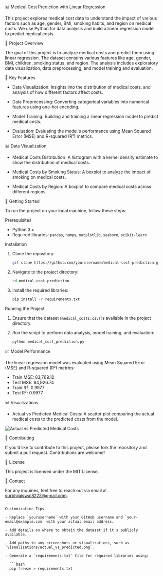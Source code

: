 📊 Medical Cost Prediction with Linear Regression

This project explores medical cost data to understand the impact of various factors such as age, gender, BMI, smoking habits, and region on medical costs. We use Python for data analysis and build a linear regression model to predict medical costs.

📝 Project Overview

The goal of this project is to analyze medical costs and predict them using linear regression. The dataset contains various features like age, gender, BMI, children, smoking status, and region. The analysis includes exploratory data visualization, data preprocessing, and model training and evaluation.

🔑 Key Features

- Data Visualization: Insights into the distribution of medical costs, and analysis of how different factors affect costs.

- Data Preprocessing: Converting categorical variables into numerical features using one-hot encoding.

- Model Training: Building and training a linear regression model to predict medical costs.

- Evaluation: Evaluating the model's performance using Mean Squared Error (MSE) and R-squared (R²) metrics.

📊 Data Visualization

- Medical Costs Distribution: A histogram with a kernel density estimate to show the distribution of medical costs.

- Medical Costs by Smoking Status: A boxplot to analyze the impact of smoking on medical costs.

- Medical Costs by Region: A boxplot to compare medical costs across different regions.

🚀 Getting Started

To run the project on your local machine, follow these steps:

Prerequisites

- Python 3.x
- Required libraries: `pandas`, `numpy`, `matplotlib`, `seaborn`, `scikit-learn`

Installation

1. Clone the repository:
   ```bash
   git clone https://github.com/yourusername/medical-cost-prediction.git
   ```

2. Navigate to the project directory:
   ```bash
   cd medical-cost-prediction
   ```

3. Install the required libraries:
   ```bash
   pip install -r requirements.txt
   ```

Running the Project

1. Ensure that the dataset (`medical_costs.csv`) is available in the project directory.

2. Run the script to perform data analysis, model training, and evaluation:
   ```bash
   python medical_cost_prediction.py
   ```

📈 Model Performance

The linear regression model was evaluated using Mean Squared Error (MSE) and R-squared (R²) metrics:

- Train MSE: 83,769.12
- Test MSE: 84,926.74
- Train R²: 0.9977
- Test R²: 0.9977

📊 Visualizations

- Actual vs Predicted Medical Costs: A scatter plot comparing the actual medical costs to the predicted costs from the model.

![Actual vs Predicted Medical Costs](visualizations/actual_vs_predicted.png)

🤝 Contributing

If you'd like to contribute to this project, please fork the repository and submit a pull request. Contributions are welcome!

📜 License

This project is licensed under the MIT License.

📧 Contact

For any inquiries, feel free to reach out via email at [surbhijaiswal8223@gmail.com](mailto:surbhijaiswal8223@gmail.com).
```

Customization Tips

- Replace `yourusername` with your GitHub username and `your-email@example.com` with your actual email address.

- Add details on where to obtain the dataset if it's publicly available.

- Add paths to any screenshots or visualizations, such as `visualizations/actual_vs_predicted.png`.

- Generate a `requirements.txt` file for required libraries using:

  ```bash
  pip freeze > requirements.txt
  ``` 